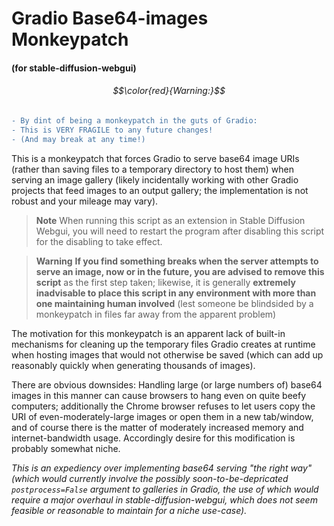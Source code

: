 # Gradio Base64-images Monkeypatch
#### (for stable-diffusion-webgui)

###### $$\color{red}{Warning:}$$
```diff
- By dint of being a monkeypatch in the guts of Gradio:
- This is VERY FRAGILE to any future changes!
- (And may break at any time!)
```

This is a monkeypatch that forces Gradio to serve base64 image URIs (rather than saving files to a temporary directory to host them) when serving an image gallery (likely incidentally working with other Gradio projects that feed images to an output gallery; the implementation is not robust and your mileage may vary).

> __Note__
> When running this script as an extension in Stable Diffusion Webgui, you will need to restart the program after disabling this script for the disabling to take effect.

> __Warning__
> **If you find something breaks when the server attempts to serve an image, now or in the future, you are advised to remove this script** as the first step taken; likewise, it is generally **extremely inadvisable to place this script in any environment with more than one maintaining human involved** (lest someone be blindsided by a monkeypatch in files far away from the apparent problem)

The motivation for this monkeypatch is an apparent lack of built-in mechanisms for cleaning up the temporary files Gradio creates at runtime when hosting images that would not otherwise be saved (which can add up reasonably quickly when generating thousands of images).

There are obvious downsides: Handling large (or large numbers of) base64 images in this manner can cause browsers to hang even on quite beefy computers; additionally the Chrome browser refuses to let users copy the URI of even-moderately-large images or open them in a new tab/window, and of course there is the matter of moderately increased memory and internet-bandwidth usage. Accordingly desire for this modification is probably somewhat niche.

*This is an expediency over implementing base64 serving "the right way" (which would currently involve the possibly soon-to-be-depricated `postprocess=False` argument to galleries in Gradio, the use of which would require a major overhaul in stable-diffusion-webgui, which does not seem feasible or reasonable to maintain for a niche use-case).*
